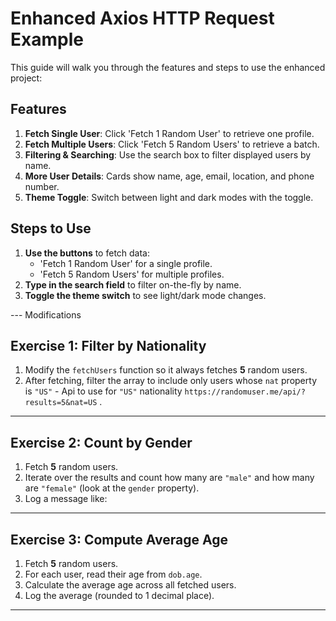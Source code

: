 # Enhanced Axios HTTP Request Example

This guide will walk you through the features and steps to use the enhanced project:

## Features

1. **Fetch Single User**: Click 'Fetch 1 Random User' to retrieve one profile.
2. **Fetch Multiple Users**: Click 'Fetch 5 Random Users' to retrieve a batch.
3. **Filtering & Searching**: Use the search box to filter displayed users by name.
4. **More User Details**: Cards show name, age, email, location, and phone number.
5. **Theme Toggle**: Switch between light and dark modes with the toggle.

## Steps to Use

1. **Use the buttons** to fetch data:
   - 'Fetch 1 Random User' for a single profile.
   - 'Fetch 5 Random Users' for multiple profiles.
2. **Type in the search field** to filter on-the-fly by name.
3. **Toggle the theme switch** to see light/dark mode changes.

--- Modifications

## Exercise 1: Filter by Nationality

1. Modify the `fetchUsers` function so it always fetches **5** random users.
2. After fetching, filter the array to include only users whose `nat` property is `"US"` - Api to use for `"US"` nationality `https://randomuser.me/api/?results=5&nat=US` .

---

## Exercise 2: Count by Gender

1. Fetch **5** random users.
2. Iterate over the results and count how many are `"male"` and how many are `"female"` (look at the `gender` property).
3. Log a message like:

---

## Exercise 3: Compute Average Age

1. Fetch **5** random users.
2. For each user, read their age from `dob.age`.
3. Calculate the average age across all fetched users.
4. Log the average (rounded to 1 decimal place).

---
